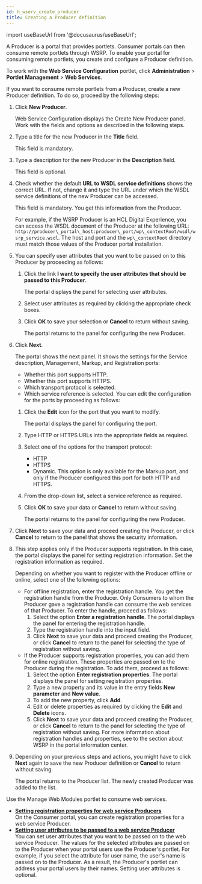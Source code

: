 ```yaml
---
id: h_wserv_create_producer
title: Creating a Producer definition
---
```

import useBaseUrl from '@docusaurus/useBaseUrl';



A Producer is a portal that provides portlets. Consumer portals can then consume remote portlets through WSRP. To enable your portal for consuming remote portlets, you create and configure a Producer definition.

To work with the **Web Service Configuration** portlet, click **Administration** \> **Portlet Management** \> **Web Services**.

If you want to consume remote portlets from a Producer, create a new Producer definition. To do so, proceed by the following steps:

1.  Click **New Producer**.

    Web Service Configuration displays the Create New Producer panel. Work with the fields and options as described in the following steps.

2.  Type a title for the new Producer in the **Title** field.

    This field is mandatory.

3.  Type a description for the new Producer in the **Description** field.

    This field is optional.

4.  Check whether the default **URL to WSDL service definitions** shows the correct URL. If not, change it and type the URL under which the WSDL service definitions of the new Producer can be accessed.

    This field is mandatory. You get this information from the Producer.

    For example, if the WSRP Producer is an HCL Digital Experience, you can access the WSDL document of the Producer at the following URL: `http://producer\_portal\_host:producer\_port/wp\_contextRoot/wsdl/wsrp_service.wsdl`. The host and port and the `wp\_contextRoot` directory must match those values of the Producer portal installation.

5.  You can specify user attributes that you want to be passed on to this Producer by proceeding as follows:

    1.  Click the link **I want to specify the user attributes that should be passed to this Producer**.

        The portal displays the panel for selecting user attributes.

    2.  Select user attributes as required by clicking the appropriate check boxes.

    3.  Click **OK** to save your selection or **Cancel** to return without saving.

        The portal returns to the panel for configuring the new Producer.

6.  Click **Next**.

    The portal shows the next panel. It shows the settings for the Service description, Management, Markup, and Registration ports:

    -   Whether this port supports HTTP.
    -   Whether this port supports HTTPS.
    -   Which transport protocol is selected.
    -   Which service reference is selected.
    You can edit the configuration for the ports by proceeding as follows:

    1.  Click the **Edit** icon for the port that you want to modify.

        The portal displays the panel for configuring the port.

    2.  Type HTTP or HTTPS URLs into the appropriate fields as required.

    3.  Select one of the options for the transport protocol:

        -   HTTP
        -   HTTPS
        -   Dynamic. This option is only available for the Markup port, and only if the Producer configured this port for both HTTP and HTTPS.
    4.  From the drop-down list, select a service reference as required.

    5.  Click **OK** to save your data or **Cancel** to return without saving.

        The portal returns to the panel for configuring the new Producer.

7.  Click **Next** to save your data and proceed creating the Producer, or click **Cancel** to return to the panel that shows the security information.

8.  This step applies only if the Producer supports registration. In this case, the portal displays the panel for setting registration information. Set the registration information as required.

    Depending on whether you want to register with the Producer offline or online, select one of the following options:

    -   For offline registration, enter the registration handle. You get the registration handle from the Producer. Only Consumers to whom the Producer gave a registration handle can consume the web services of that Producer. To enter the handle, proceed as follows:
        1.  Select the option **Enter a registration handle**. The portal displays the panel for entering the registration handle.
        2.  Type the registration handle into the input field.
        3.  Click **Next** to save your data and proceed creating the Producer, or click **Cancel** to return to the panel for selecting the type of registration without saving.
    -   If the Producer supports registration properties, you can add them for online registration. These properties are passed on to the Producer during the registration. To add them, proceed as follows:
        1.  Select the option **Enter registration properties**. The portal displays the panel for setting registration properties.
        2.  Type a new property and its value in the entry fields **New parameter** and **New value**.
        3.  To add the new property, click **Add**.
        4.  Edit or delete properties as required by clicking the **Edit** and **Delete** icons.
        5.  Click **Next** to save your data and proceed creating the Producer, or click **Cancel** to return to the panel for selecting the type of registration without saving.
    For more information about registration handles and properties, see to the section about WSRP in the portal information center.

9.  Depending on your previous steps and actions, you might have to click **Next** again to save the new Producer definition or **Cancel** to return without saving.

    The portal returns to the Producer list. The newly created Producer was added to the list.


Use the Manage Web Modules portlet to consume web services.

-   **[Setting registration properties for web service Producers](h_wserv_set_props.md)**  
On the Consumer portal, you can create registration properties for a web service Producer.
-   **[Setting user attributes to be passed to a web service Producer](h_wserv_set_user.md)**  
You can set user attributes that you want to be passed on to the web service Producer. The values for the selected attributes are passed on to the Producer when your portal users use the Producer's portlet. For example, if you select the attribute for user name, the user's name is passed on to the Producer. As a result, the Producer's portlet can address your portal users by their names. Setting user attributes is optional.

